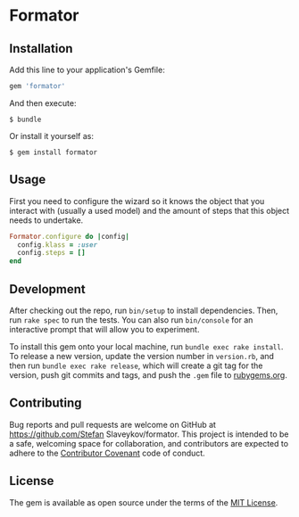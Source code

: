 # Formator

## Installation

Add this line to your application's Gemfile:

```ruby
gem 'formator'
```

And then execute:

    $ bundle

Or install it yourself as:

    $ gem install formator

## Usage
First you need to configure the wizard so it knows the object that you
interact with (usually a used model) and the amount of steps that this
object needs to undertake.

```ruby
Formator.configure do |config|
  config.klass = :user
  config.steps = []
end
```

## Development

After checking out the repo, run `bin/setup` to install dependencies. Then, run `rake spec` to run the tests. You can also run `bin/console` for an interactive prompt that will allow you to experiment.

To install this gem onto your local machine, run `bundle exec rake install`. To release a new version, update the version number in `version.rb`, and then run `bundle exec rake release`, which will create a git tag for the version, push git commits and tags, and push the `.gem` file to [rubygems.org](https://rubygems.org).

## Contributing

Bug reports and pull requests are welcome on GitHub at https://github.com/Stefan Slaveykov/formator. This project is intended to be a safe, welcoming space for collaboration, and contributors are expected to adhere to the [Contributor Covenant](http://contributor-covenant.org) code of conduct.


## License

The gem is available as open source under the terms of the [MIT License](http://opensource.org/licenses/MIT).

